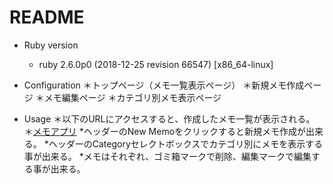 # README

* Ruby version
    * ruby 2.6.0p0 (2018-12-25 revision 66547) [x86_64-linux]

* Configuration
    ＊トップページ（メモ一覧表示ページ）
    ＊新規メモ作成ページ
    ＊メモ編集ページ
    ＊カテゴリ別メモ表示ページ

* Usage
    ＊以下のURLにアクセスすると、作成したメモ一覧が表示される。
    ＊[メモアプリ](https://morita0506-memo.herokuapp.com/)
    *ヘッダーのNew Memoをクリックすると新規メモ作成が出来る。
    *ヘッダーのCategoryセレクトボックスでカテゴリ別にメモを表示する事が出来る。
    *メモはそれぞれ、ゴミ箱マークで削除、編集マークで編集する事が出来る。
